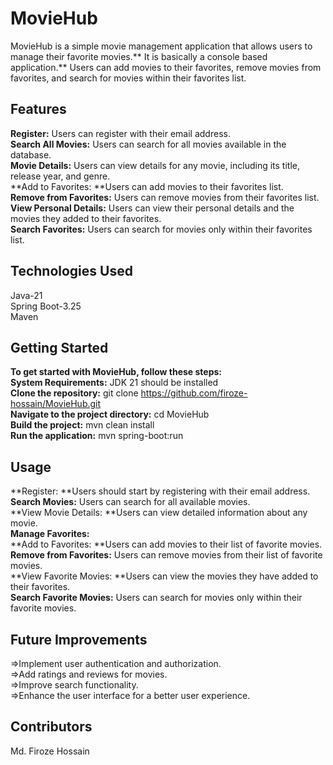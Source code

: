 # MovieHub</br>
MovieHub is a simple movie management application that allows users to manage their favorite movies.** It is basically a console based application.** Users can add movies to their favorites, remove movies from favorites, and search for movies within their favorites list.
</br>
## Features </br>
**Register:** Users can register with their email address.</br>
**Search All Movies:** Users can search for all movies available in the database.</br>
**Movie Details:** Users can view details for any movie, including its title, release year, and genre.</br>
**Add to Favorites: **Users can add movies to their favorites list.</br>
**Remove from Favorites:** Users can remove movies from their favorites list.</br>
**View Personal Details:** Users can view their personal details and the movies they added to their favorites.</br>
**Search Favorites:** Users can search for movies only within their favorites list.</br>
## Technologies Used </br>
Java-21</br>
Spring Boot-3.25</br>
Maven</br>

## Getting Started
**To get started with MovieHub, follow these steps:**</br>
**System Requirements:** JDK 21 should be installed</br>
**Clone the repository:** git clone https://github.com/firoze-hossain/MovieHub.git</br>
**Navigate to the project directory:** cd MovieHub</br>
**Build the project:** mvn clean install</br>
**Run the application:** mvn spring-boot:run</br>
## Usage</br>
**Register: **Users should start by registering with their email address.</br>
**Search Movies:** Users can search for all available movies.</br>
**View Movie Details: **Users can view detailed information about any movie.</br>
**Manage Favorites:**</br>
**Add to Favorites: **Users can add movies to their list of favorite movies.</br>
**Remove from Favorites:** Users can remove movies from their list of favorite movies.</br>
**View Favorite Movies: **Users can view the movies they have added to their favorites.</br>
**Search Favorite Movies:** Users can search for movies only within their favorite movies.</br>
## Future Improvements</br>
=>Implement user authentication and authorization.</br>
=>Add ratings and reviews for movies.</br>
=>Improve search functionality.</br>
=>Enhance the user interface for a better user experience.</br>
## Contributors</br>
Md. Firoze Hossain









